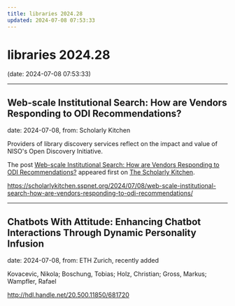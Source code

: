 ```yaml
---
title: libraries 2024.28
updated: 2024-07-08 07:53:33
---
```


# libraries 2024.28

(date: 2024-07-08 07:53:33)

---

## Web-scale Institutional Search: How are Vendors Responding to ODI Recommendations?

date: 2024-07-08, from: Scholarly Kitchen

<p>Providers of library discovery services reflect on the impact and value of NISO's Open Discovery Initiative.</p>
<p>The post <a href="https://scholarlykitchen.sspnet.org/2024/07/08/web-scale-institutional-search-how-are-vendors-responding-to-odi-recommendations/">Web-scale Institutional Search: How are Vendors Responding to ODI Recommendations?</a> appeared first on <a href="https://scholarlykitchen.sspnet.org">The Scholarly Kitchen</a>.</p>
 

<https://scholarlykitchen.sspnet.org/2024/07/08/web-scale-institutional-search-how-are-vendors-responding-to-odi-recommendations/>

---

## Chatbots With Attitude: Enhancing Chatbot Interactions Through Dynamic Personality Infusion

date: 2024-07-08, from: ETH Zurich, recently added

Kovacevic, Nikola; Boschung, Tobias; Holz, Christian; Gross, Markus; Wampfler, Rafael 

<http://hdl.handle.net/20.500.11850/681720>


